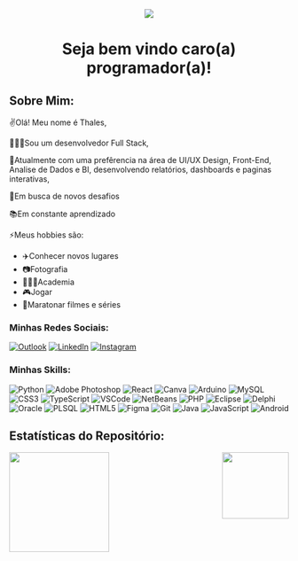 <div id="header" align="center">
  <img src="https://miro.medium.com/v2/resize:fit:1400/format:webp/1*_TTZmo2mXYr4eRqobC4Ntg.jpeg"/>
</div>

# <div id="header" align="center"> Seja bem vindo caro(a) programador(a)!

</div>

## Sobre Mim:
✌️Olá! Meu nome é Thales,

👨🏻‍💻Sou um desenvolvedor Full Stack,

🎨Atualmente com uma prefêrencia na área de UI/UX Design, Front-End, Analise de Dados e BI, desenvolvendo relatórios, dashboards e paginas interativas,

🌱Em busca de novos desafios

📚Em constante aprendizado

⚡Meus hobbies são:
- ✈️Conhecer novos lugares
- 📷Fotografia
- 🏋🏻‍♂️Academia
- 🎮Jogar
- 🍿Maratonar filmes e séries

### Minhas Redes Sociais:
[![Outlook](https://img.shields.io/badge/Microsoft_Outlook-0078D4?style=for-the-badge&logo=microsoft-outlook&logoColor=white)](mailto:thales_ronquigale@hotmail.com)
[![LinkedIn](https://img.shields.io/badge/linkedin-%230077B5.svg?style=for-the-badge&logo=linkedin&logoColor=white)](https://www.linkedin.com/in/thalesmarinho/)
[![Instagram](https://img.shields.io/badge/Instagram-%23E4405F.svg?style=for-the-badge&logo=Instagram&logoColor=white)](https://www.instagram.com/thalesrafs/)
### Minhas Skills:
![Python](https://img.shields.io/badge/python-3776AB?style=for-the-badge&logo=python&logoColor=white)
![Adobe Photoshop](https://img.shields.io/badge/adobe%20photoshop-%2331A8FF.svg?style=for-the-badge&logo=adobe%20photoshop&logoColor=white)
![React](https://img.shields.io/badge/-React-45b8d8?style=for-the-badge&logo=react&logoColor=white)
![Canva](https://img.shields.io/badge/Canva-%2300C4CC.svg?style=for-the-badge&logo=Canva&logoColor=white)
![Arduino](https://img.shields.io/badge/-Arduino-00979D?style=for-the-badge&logo=Arduino&logoColor=white)
![MySQL](https://img.shields.io/badge/mysql-4479A1.svg?style=for-the-badge&logo=mysql&logoColor=white)
![CSS3](https://img.shields.io/badge/css3-%231572B6.svg?style=for-the-badge&logo=css3&logoColor=white)
![TypeScript](https://img.shields.io/badge/typescript-%23007ACC.svg?style=for-the-badge&logo=typescript&logoColor=white)
![VSCode](https://img.shields.io/badge/VSCode-0078D4?style=for-the-badge&logo=visual%20studio%20code&logoColor=white)
![NetBeans](https://img.shields.io/badge/apache%20netbeans-1B6AC6?style=for-the-badge&logo=apache%20netbeans%20IDE&logoColor=white)
![PHP](https://img.shields.io/badge/php-%23777BB4.svg?style=for-the-badge&logo=php&logoColor=white)
![Eclipse](https://img.shields.io/badge/Eclipse-2C2255?style=for-the-badge&logo=eclipse&logoColor=white)
![Delphi](https://img.shields.io/badge/Delphi-B22222?style=for-the-badge&logo=delphi&logoColor=white)
![Oracle](https://img.shields.io/badge/Oracle-F80000?style=for-the-badge&logo=oracle&logoColor=white)
![PLSQL](https://img.shields.io/badge/PLSQL-F80000?style=for-the-badge&logo=oracle&logoColor=black)
![HTML5](https://img.shields.io/badge/html5-%23E34F26.svg?style=for-the-badge&logo=html5&logoColor=white)
![Figma](https://img.shields.io/badge/figma-%23F24E1E.svg?style=for-the-badge&logo=figma&logoColor=white)
![Git](https://img.shields.io/badge/git-%23F05033.svg?style=for-the-badge&logo=git&logoColor=white)
![Java](https://img.shields.io/badge/java-%23ED8B00.svg?style=for-the-badge&logo=openjdk&logoColor=white)
![JavaScript](https://img.shields.io/badge/javascript-%23F7DF1E.svg?style=for-the-badge&logo=javascript&logoColor=white)
![Android](https://img.shields.io/badge/Android-3DDC84?style=for-the-badge&logo=android&logoColor=white)
## Estatísticas do Repositório:
<div>
  <img  height="180em" src="https://github-readme-stats.vercel.app/api?username=thalesrafael&show_icons=true&theme=great-gatsby&include_all_commits=true&count_private=true"/>
  <img align="right" height="120em" src="https://github-readme-stats.vercel.app/api/top-langs/?username=thalesrafael&layout=compact&langs_count=16&theme=great-gatsby"/>
</div>




<!--
**thalesrafael/thalesrafael** is a ✨ _special_ ✨ repository because its `README.md` (this file) appears on your GitHub profile.

Here are some ideas to get you started:

- 🔭 I’m currently working on ...
- 🌱 I’m currently learning ...
- 👯 I’m looking to collaborate on ...
- 🤔 I’m looking for help with ...
- 💬 Ask me about ...
- 📫 How to reach me: ...
- 😄 Pronouns: ...
- ⚡ Fun fact: ...
-->
